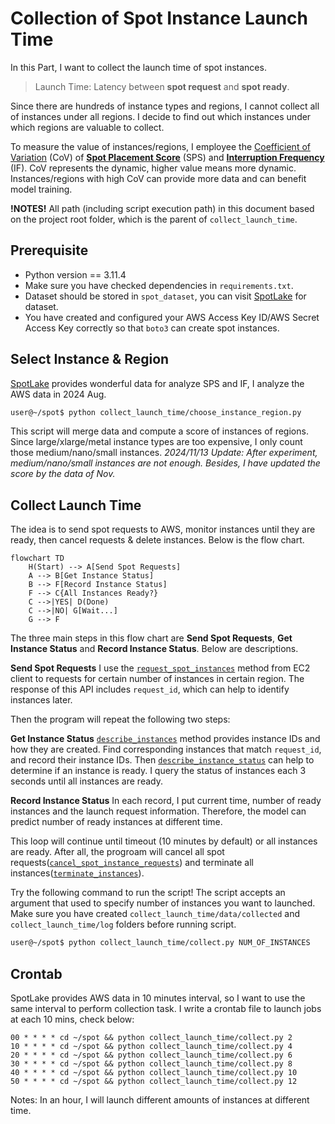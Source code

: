 # Collection of Spot Instance Launch Time
In this Part, I want to collect the launch time of spot instances.

> Launch Time: Latency between **spot request** and **spot ready**.

Since there are hundreds of instance types and regions, I cannot collect all of instances under all regions. I decide to find out which instances under which regions are valuable to collect.

To measure the value of instances/regions, I employee the [Coefficient of Variation](https://en.wikipedia.org/wiki/Coefficient_of_variation) (CoV) of [**Spot Placement Score**](https://docs.aws.amazon.com/AWSEC2/latest/UserGuide/spot-placement-score.html) (SPS) and [**Interruption Frequency**](https://aws.amazon.com/ec2/spot/instance-advisor/) (IF). CoV represents the dynamic, higher value means more dynamic. Instances/regions with high CoV can provide more data and can benefit model training.

**!NOTES!** All path (including script execution path) in this document based on the project root folder, which is the parent of `collect_launch_time`.

## Prerequisite
* Python version == 3.11.4
* Make sure you have checked dependencies in `requirements.txt`.
* Dataset should be stored in `spot_dataset`, you can visit [SpotLake](https://spotlake.ddps.cloud/) for dataset.
* You have created and configured your AWS Access Key ID/AWS Secret Access Key correctly so that `boto3` can create spot instances.

## Select Instance & Region
[SpotLake](https://spotlake.ddps.cloud/) provides wonderful data for analyze SPS and IF, I analyze the AWS data in 2024 Aug.
```Bash
user@~/spot$ python collect_launch_time/choose_instance_region.py
```
This script will merge data and compute a score of instances of regions. Since large/xlarge/metal instance types are too expensive, I only count those medium/nano/small instances.
*2024/11/13 Update: After experiment, medium/nano/small instances are not enough. Besides, I have updated the score by the data of Nov.*

## Collect Launch Time
The idea is to send spot requests to AWS, monitor instances until they are ready, then cancel requests & delete instances. Below is the flow chart.
```mermaid
flowchart TD
    H(Start) --> A[Send Spot Requests]
    A --> B[Get Instance Status]
    B --> F[Record Instance Status]
    F --> C{All Instances Ready?}
    C -->|YES| D(Done)
    C -->|NO| G[Wait...]
    G --> F
```
The three main steps in this flow chart are **Send Spot Requests**, **Get Instance Status** and **Record Instance Status**. Below are descriptions.

**Send Spot Requests** I use the [`request_spot_instances`](https://boto3.amazonaws.com/v1/documentation/api/latest/reference/services/ec2/client/request_spot_instances.html) method from EC2 client to requests for certain number of instances in certain region. The response of this API includes `request_id`, which can help to identify instances later.

Then the program will repeat the following two steps:

**Get Instance Status** [`describe_instances`](https://boto3.amazonaws.com/v1/documentation/api/latest/reference/services/ec2/client/describe_instances.html) method provides instance IDs and how they are created. Find corresponding instances that match `request_id`, and record their instance IDs. Then [`describe_instance_status`](https://boto3.amazonaws.com/v1/documentation/api/latest/reference/services/ec2/client/describe_instance_status.html) can help to determine if an instance is ready. I query the status of instances each 3 seconds until all instances are ready.

**Record Instance Status** In each record, I put current time, number of ready instances and the launch request information. Therefore, the model can predict number of ready instances at different time.

This loop will continue until timeout (10 minutes by default) or all instances are ready. After all, the progroam will cancel all spot requests([`cancel_spot_instance_requests`](https://boto3.amazonaws.com/v1/documentation/api/latest/reference/services/ec2/client/cancel_spot_instance_requests.html)) and terminate all instances([`terminate_instances`](https://boto3.amazonaws.com/v1/documentation/api/latest/reference/services/ec2/client/terminate_instances.html)).

Try the following command to run the script! The script accepts an argument that used to specify number of instances you want to launched. Make sure you have created `collect_launch_time/data/collected` and `collect_launch_time/log` folders before running script.

``` Bash
user@~/spot$ python collect_launch_time/collect.py NUM_OF_INSTANCES
```

## Crontab
SpotLake provides AWS data in 10 minutes interval, so I want to use the same interval to perform collection task. I write a crontab file to launch jobs at each 10 mins, check below:

```Crontab
00 * * * * cd ~/spot && python collect_launch_time/collect.py 2
10 * * * * cd ~/spot && python collect_launch_time/collect.py 4
20 * * * * cd ~/spot && python collect_launch_time/collect.py 6
30 * * * * cd ~/spot && python collect_launch_time/collect.py 8
40 * * * * cd ~/spot && python collect_launch_time/collect.py 10
50 * * * * cd ~/spot && python collect_launch_time/collect.py 12
```

Notes: In an hour, I will launch different amounts of instances at different time.
